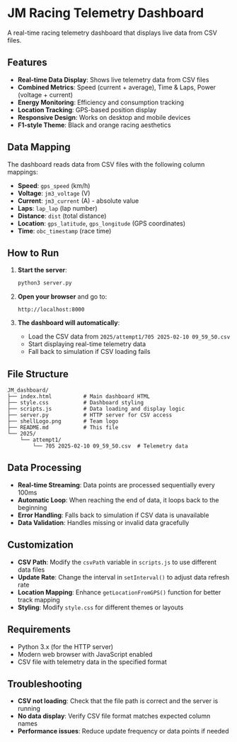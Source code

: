 # JM Racing Telemetry Dashboard

A real-time racing telemetry dashboard that displays live data from CSV files.

## Features

- **Real-time Data Display**: Shows live telemetry data from CSV files
- **Combined Metrics**: Speed (current + average), Time & Laps, Power (voltage + current)
- **Energy Monitoring**: Efficiency and consumption tracking
- **Location Tracking**: GPS-based position display
- **Responsive Design**: Works on desktop and mobile devices
- **F1-style Theme**: Black and orange racing aesthetics

## Data Mapping

The dashboard reads data from CSV files with the following column mappings:

- **Speed**: `gps_speed` (km/h)
- **Voltage**: `jm3_voltage` (V)
- **Current**: `jm3_current` (A) - absolute value
- **Laps**: `lap_lap` (lap number)
- **Distance**: `dist` (total distance)
- **Location**: `gps_latitude`, `gps_longitude` (GPS coordinates)
- **Time**: `obc_timestamp` (race time)

## How to Run

1. **Start the server**:
   ```bash
   python3 server.py
   ```

2. **Open your browser** and go to:
   ```
   http://localhost:8000
   ```

3. **The dashboard will automatically**:
   - Load the CSV data from `2025/attempt1/705 2025-02-10 09_59_50.csv`
   - Start displaying real-time telemetry data
   - Fall back to simulation if CSV loading fails

## File Structure

```
JM_dashboard/
├── index.html          # Main dashboard HTML
├── style.css           # Dashboard styling
├── scripts.js          # Data loading and display logic
├── server.py           # HTTP server for CSV access
├── shellLogo.png       # Team logo
├── README.md           # This file
└── 2025/
    └── attempt1/
        └── 705 2025-02-10 09_59_50.csv  # Telemetry data
```

## Data Processing

- **Real-time Streaming**: Data points are processed sequentially every 100ms
- **Automatic Loop**: When reaching the end of data, it loops back to the beginning
- **Error Handling**: Falls back to simulation if CSV data is unavailable
- **Data Validation**: Handles missing or invalid data gracefully

## Customization

- **CSV Path**: Modify the `csvPath` variable in `scripts.js` to use different data files
- **Update Rate**: Change the interval in `setInterval()` to adjust data refresh rate
- **Location Mapping**: Enhance `getLocationFromGPS()` function for better track mapping
- **Styling**: Modify `style.css` for different themes or layouts

## Requirements

- Python 3.x (for the HTTP server)
- Modern web browser with JavaScript enabled
- CSV file with telemetry data in the specified format

## Troubleshooting

- **CSV not loading**: Check that the file path is correct and the server is running
- **No data display**: Verify CSV file format matches expected column names
- **Performance issues**: Reduce update frequency or data points if needed
